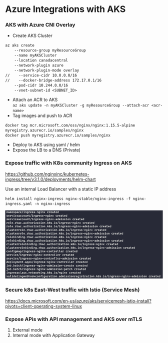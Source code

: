 # Azure Integrations with AKS

### AKS with Azure CNI Overlay

- Create AKS Cluster
```agsl
az aks create 
    --resource-group myResourceGroup 
    --name myAKSCluster 
    --location canadacentral
    --network-plugin azure
    --network-plugin-mode overlay
//    --service-cidr 10.0.0.0/16
//    --docker-bridge-address 172.17.0.1/16 
    --pod-cidr 10.244.0.0/16  
    --vnet-subnet-id <SUBNET_ID>  
```
- Attach an ACR to AKS  
`az aks update -n myAKSCluster -g myResourceGroup --attach-acr <acr-name>`
- Tag images and push to ACR   
```agsl
docker tag mcr.microsoft.com/oss/nginx/nginx:1.15.5-alpine myregistry.azurecr.io/samples/nginx
docker push myregistry.azurecr.io/samples/nginx
```
- Deploy to AKS using yaml / helm
- Expose the LB to a DNS (Private)

### Expose traffic with K8s community Ingress on AKS
https://github.com/nginxinc/kubernetes-ingress/tree/v3.1.0/deployments/helm-chart

Use an internal Load Balancer with a static IP address
```agsl
helm install nginx-ingress nginx-stable/nginx-ingress -f nginx-ingress.yaml -n nginx-ingress
```
![img.png](img.png)

### Secure k8s East-West traffic with Istio (Service Mesh)
https://docs.microsoft.com/en-us/azure/aks/servicemesh-istio-install?pivots=client-operating-system-linux

### Expose APis with API management and AKS over mTLS
1. External mode
2. Internal mode with Application Gateway
